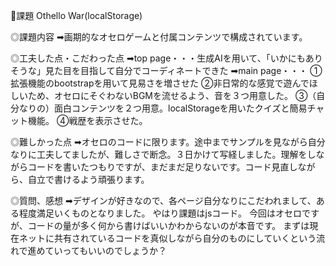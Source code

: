 🔷課題 Othello War(localStorage)

◎課題内容
➡︎画期的なオセロゲームと付属コンテンツで構成されています。

◎工夫した点・こだわった点
➡︎top page・・・生成AIを用いて、「いかにもありそうな」見た目を目指して自分でコーディネートできた
➡︎main page・・・
①拡張機能のbootstrapを用いて見易さを増させた
②非日常的な感覚で遊んでほしいため、オセロにそぐわないBGMを流せるよう、音を３つ用意した。
③（自分なりの）面白コンテンツを２つ用意。localStorageを用いたクイズと簡易チャット機能。
④戦歴を表示させた。

◎難しかった点
➡︎オセロのコードに限ります。途中までサンプルを見ながら自分なりに工夫してましたが、難しさで断念。３日かけて写経しました。理解をしながらコードを書いたつもりですが、まだまだ足りないです。コード見直しながら、自立で書けるよう頑張ります。

◎質問、感想
➡︎デザインが好きなので、各ページ自分なりにこだわれまして、ある程度満足いくものとなりました。
やはり課題はjsコード。
今回はオセロですが、コードの量が多く何から書けばいいかわからないのが本音です。
まずは現在ネットに共有されているコードを真似しながら自分のものにしていくという流れで進めていってもいいのでしょうか？